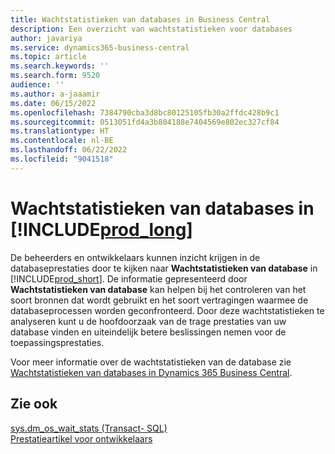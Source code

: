 ```yaml
---
title: Wachtstatistieken van databases in Business Central
description: Een overzicht van wachtstatistieken voor databases
author: javariya
ms.service: dynamics365-business-central
ms.topic: article
ms.search.keywords: ''
ms.search.form: 9520
audience: ''
ms.author: a-jaaamir
ms.date: 06/15/2022
ms.openlocfilehash: 7384790cba3d8bc80125105fb30a2ffdc428b9c1
ms.sourcegitcommit: 0513051fd4a3b804188e7404569e802ec327cf84
ms.translationtype: HT
ms.contentlocale: nl-BE
ms.lasthandoff: 06/22/2022
ms.locfileid: "9041518"
---
```

# <a name="database-wait-statistics-in-prod_long"></a>Wachtstatistieken van databases in [!INCLUDE[prod_long](includes/prod_long.md)]

De beheerders en ontwikkelaars kunnen inzicht krijgen in de databaseprestaties door te kijken naar **Wachtstatistieken van database** in [!INCLUDE[prod_short](includes/prod_short.md)]. De informatie gepresenteerd door **Wachtstatistieken van database** kan helpen bij het controleren van het soort bronnen dat wordt gebruikt en het soort vertragingen waarmee de databaseprocessen worden geconfronteerd. Door deze wachtstatistieken te analyseren kunt u de hoofdoorzaak van de trage prestaties van uw database vinden en uiteindelijk betere beslissingen nemen voor de toepassingsprestaties.

Voor meer informatie over de wachtstatistieken van de database zie [Wachtstatistieken van databases in Dynamics 365 Business Central](/dynamics365/business-central/dev-itpro/administration/database-wait-statistics).

## <a name="see-also"></a>Zie ook

[sys.dm_os_wait_stats (Transact- SQL)](/sql/relational-databases/system-dynamic-management-views/sys-dm-os-wait-stats-transact-sql)  
[Prestatieartikel voor ontwikkelaars](/dynamics365/business-central/dev-itpro/performance/performance-developer)

